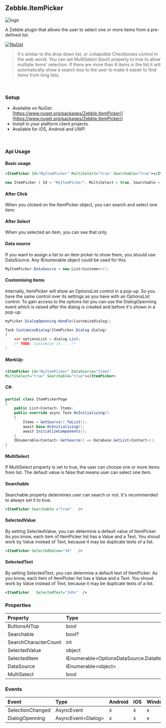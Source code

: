﻿[logo]: https://raw.githubusercontent.com/Geeksltd/Zebble.ItemPicker/master/icon.png "Zebble.ItemPicker"


## Zebble.ItemPicker

![logo]

A Zebble plugin that allows the user to select one or more items from a pre-defined list.


[![NuGet](https://img.shields.io/nuget/v/Zebble.ItemPicker.svg?label=NuGet)](https://www.nuget.org/packages/Zebble.ItemPicker/)

> It's similar to the drop down list, or collapsible Checkboxes control in the web world. You can set MultiSelect (bool) property to true to allow multiple items' selection.
If there are more than 8 items in the list it will automatically show a search box to the user to make it easier to find items from long lists.

<br>


### Setup
* Available on NuGet: [https://www.nuget.org/packages/Zebble.ItemPicker/](https://www.nuget.org/packages/Zebble.ItemPicker/)
* Install in your platform client projects.
* Available for iOS, Android and UWP.
<br>


### Api Usage

#### Basic usage

```xml
<ItemPicker Id="MyItemPicker" MultiSelect="true" Searchable="true"></ItemPicker>
```
```csharp
new ItemPicker { Id = "MyItemPicker", MultiSelect = true, Searchable = true };
```
#### After Click

When you clicked on the ItemPicker object, you can search and select one item:

#### After Select
When you selected an item, you can see that only.

#### Data source
If you want to assign a list to an item picker to show them, you should use DataSource. Any IEnumerable object could be used for this.
```csharp
MyItemPicker.DataSource = new List<Customer>();
```
#### Customising items
Internally, ItemPicker will show an OptionsList control in a pop-up. So you have the same control over its settings as you have with an OptionsList control. To gain access to the options list you can use the DialogOpenning event which is raised after the dialog is created and before it's shown in a pop-up:
```csharp
myPicker.DialogOpenning.Handle(CustomizeDialog);

Task CustomizeDialog(ItemPicker.Dialog dialog)
{
    var optionsList = dialog.List;
    /* TODO: Customise it.... /* 
}
```
##### MarkUp:
```xml
<ItemPicker Id="MyItemPicker" DataSource="Items"
MultiSelect="true" Searchable="true"></ItemPicker>
```
##### C#:
```csharp
partial class ItemPickerPage
{
    public List<Contact> Items;
    public override async Task OnInitializing()
    {
        Items = GetSource().ToList();
        await base.OnInitializing();
        await InitializeComponents();            
    }
    IEnumerable<Contact> GetSource() => Database.GetList<Contact>();
}
```

#### MultiSelect
If MultiSelect property is set to true, the user can choose one or more items from list. The default value is false that means user can select one item.

#### Searchable
Searchable property determines user can search or not.  It's recommended to always set it to true.
```xml
<ItemPicker Searchable ="true"   />
```
#### SelectedValue
By setting SelectedValue, you can determine a default value of ItemPicker. As you know, each item of ItemPicker list has a Value and a Text. You shoud work by Value instead of Text, because it may be duplicate texts of a list.
```xml
<ItemPicker SelectedValue="34"   />
```
#### SelectedText
By setting SelectedText, you can determine a default text of ItemPicker. As you know, each item of ItemPicker list has a Value and a Text. You shoud work by Value instead of Text, because it may be duplicate texts of a list.
```xml
<ItemPicker   SelectedText="John"  />
```


### Properties
| Property     | Type         | Android | iOS | Windows |
| :----------- | :----------- | :------ | :-- | :------ |
| ButtonsAtTop            | bool           | x       | x   | x       |
| Searchable            | bool?           | x       | x   | x       |
| SearchCharacterCount            | int           | x       | x   | x       |
| SelectedValue            | object           | x       | x   | x       |
| SelectedItem            | IEnumerable<OptionsDataSource.DataItem&gt;           | x       | x   | x       |
| DataSource            | IEnumerable<object&gt;           | x       | x   | x       |
| MultiSelect            | bool           | x       | x   | x       |

### Events
| Event             | Type                                          | Android | iOS | Windows |
| :-----------      | :-----------                                  | :------ | :-- | :------ |
| SelectionChanged               | AsyncEvent    | x       | x   | x       |
| DialogOpenning              | AsyncEvent<Dialog&gt;    | x       | x   | x       |
